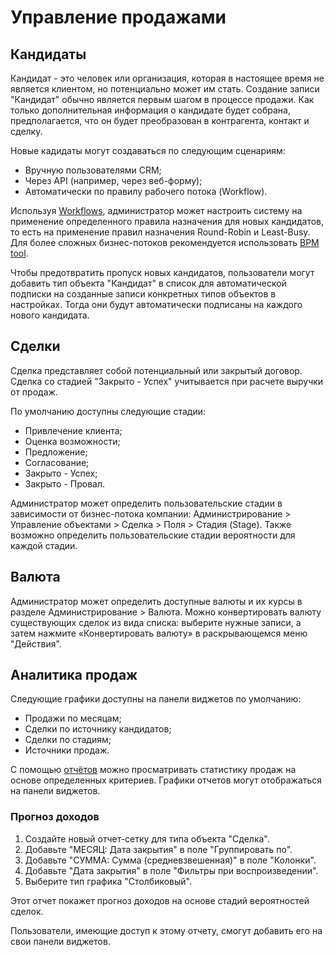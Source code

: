 # Управление продажами

## Кандидаты

Кандидат - это человек или организация, которая в настоящее время не является клиентом, но потенциально может им стать. Создание записи "Кандидат" обычно является первым шагом в процессе продажи. Как только дополнительная информация о кандидате будет собрана, предполагается, что он будет преобразован в контрагента, контакт и сделку.

Новые кадидаты могут создаваться по следующим сценариям:

* Вручную пользователями CRM;
* Через API (например, через веб-форму);
* Автоматически по правилу рабочего потока (Workflow).

Используя [Workflows](../administration/workflows.md), администратор может настроить систему на применение определенного правила назначения для новых кандидатов, то есть на применение правил назначения Round-Robin и Least-Busy. Для более сложных бизнес-потоков рекомендуется использовать [BPM tool](../administration/bpm.md).

Чтобы предотвратить пропуск новых кандидатов, пользователи могут добавить тип объекта "Кандидат" в список для автоматической подписки на созданные записи конкретных типов объектов в настройках. Тогда они будут автоматически подписаны на каждого нового кандидата.

## Сделки

Сделка представляет собой потенциальный или закрытый договор. Сделка со стадией "Закрыто - Успех" учитывается при расчете выручки от продаж.

По умолчанию доступны следующие стадии:

* Привлечение клиента;
* Оценка возможности;
* Предложение;
* Согласование;
* Закрыто - Успех;
* Закрыто - Провал.

Администратор может определить пользовательские стадии в зависимости от бизнес-потока компании: Администрирование > Управление объектами > Сделка > Поля > Стадия (Stage). Также возможно определить пользовательские стадии вероятности для каждой стадии.

## Валюта 

Администратор может определить доступные валюты и их курсы в разделе Администрирование > Валюта. Можно конвертировать валюту существующих сделок из вида списка: выберите нужные записи, а затем нажмите «Конвертировать валюту» в раскрывающемся меню "Действия".

## Аналитика продаж

Следующие графики доступны на панели виджетов по умолчанию:

* Продажи по месяцам;
* Сделки по источнику кандидатов;
* Сделки по стадиям;
* Источники продаж.

С помощью [отчётов](reports.md) можно просматривать статистику продаж на основе определенных критериев. Графики отчетов могут отображаться на панели виджетов.

### Прогноз доходов

1. Создайте новый отчет-сетку для типа объекта "Сделка".
2. Добавьте "МЕСЯЦ: Дата закрытия" в поле "Группировать по".
3. Добавьте "СУММА: Сумма (средневзвешенная)" в поле "Колонки".
4. Добавьте "Дата закрытия" в поле "Фильтры при воспроизведении".
5. Выберите тип графика "Столбиковый".

Этот отчет покажет прогноз доходов на основе стадий вероятностей сделок.

Пользователи, имеющие доступ к этому отчету, смогут добавить его на свои панели виджетов. 
